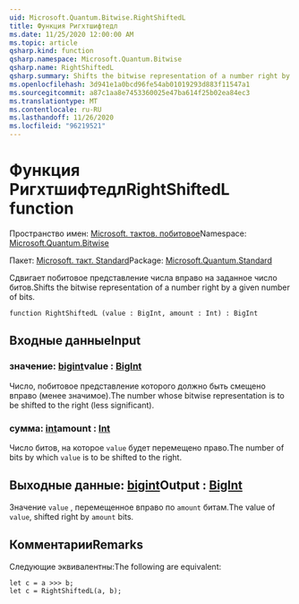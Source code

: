 ```yaml
---
uid: Microsoft.Quantum.Bitwise.RightShiftedL
title: Функция Ригхтшифтедл
ms.date: 11/25/2020 12:00:00 AM
ms.topic: article
qsharp.kind: function
qsharp.namespace: Microsoft.Quantum.Bitwise
qsharp.name: RightShiftedL
qsharp.summary: Shifts the bitwise representation of a number right by a given number of bits.
ms.openlocfilehash: 3d941e1a0bcd96fe54ab01019293d883f11547a1
ms.sourcegitcommit: a87c1aa8e7453360025e47ba614f25b02ea84ec3
ms.translationtype: MT
ms.contentlocale: ru-RU
ms.lasthandoff: 11/26/2020
ms.locfileid: "96219521"
---
```

# <a name="rightshiftedl-function"></a><span data-ttu-id="6e362-102">Функция Ригхтшифтедл</span><span class="sxs-lookup"><span data-stu-id="6e362-102">RightShiftedL function</span></span>

<span data-ttu-id="6e362-103">Пространство имен: [Microsoft. тактов. побитовое](xref:Microsoft.Quantum.Bitwise)</span><span class="sxs-lookup"><span data-stu-id="6e362-103">Namespace: [Microsoft.Quantum.Bitwise](xref:Microsoft.Quantum.Bitwise)</span></span>

<span data-ttu-id="6e362-104">Пакет: [Microsoft. такт. Standard](https://nuget.org/packages/Microsoft.Quantum.Standard)</span><span class="sxs-lookup"><span data-stu-id="6e362-104">Package: [Microsoft.Quantum.Standard](https://nuget.org/packages/Microsoft.Quantum.Standard)</span></span>


<span data-ttu-id="6e362-105">Сдвигает побитовое представление числа вправо на заданное число битов.</span><span class="sxs-lookup"><span data-stu-id="6e362-105">Shifts the bitwise representation of a number right by a given number of bits.</span></span>

```qsharp
function RightShiftedL (value : BigInt, amount : Int) : BigInt
```


## <a name="input"></a><span data-ttu-id="6e362-106">Входные данные</span><span class="sxs-lookup"><span data-stu-id="6e362-106">Input</span></span>

### <a name="value--bigint"></a><span data-ttu-id="6e362-107">значение: [bigint](xref:microsoft.quantum.lang-ref.bigint)</span><span class="sxs-lookup"><span data-stu-id="6e362-107">value : [BigInt](xref:microsoft.quantum.lang-ref.bigint)</span></span>

<span data-ttu-id="6e362-108">Число, побитовое представление которого должно быть смещено вправо (менее значимое).</span><span class="sxs-lookup"><span data-stu-id="6e362-108">The number whose bitwise representation is to be shifted to the right (less significant).</span></span>


### <a name="amount--int"></a><span data-ttu-id="6e362-109">сумма: [int](xref:microsoft.quantum.lang-ref.int)</span><span class="sxs-lookup"><span data-stu-id="6e362-109">amount : [Int](xref:microsoft.quantum.lang-ref.int)</span></span>

<span data-ttu-id="6e362-110">Число битов, на которое `value` будет перемещено право.</span><span class="sxs-lookup"><span data-stu-id="6e362-110">The number of bits by which `value` is to be shifted to the right.</span></span>



## <a name="output--bigint"></a><span data-ttu-id="6e362-111">Выходные данные: [bigint](xref:microsoft.quantum.lang-ref.bigint)</span><span class="sxs-lookup"><span data-stu-id="6e362-111">Output : [BigInt](xref:microsoft.quantum.lang-ref.bigint)</span></span>

<span data-ttu-id="6e362-112">Значение `value` , перемещенное вправо по `amount` битам.</span><span class="sxs-lookup"><span data-stu-id="6e362-112">The value of `value`, shifted right by `amount` bits.</span></span>

## <a name="remarks"></a><span data-ttu-id="6e362-113">Комментарии</span><span class="sxs-lookup"><span data-stu-id="6e362-113">Remarks</span></span>

<span data-ttu-id="6e362-114">Следующие эквивалентны:</span><span class="sxs-lookup"><span data-stu-id="6e362-114">The following are equivalent:</span></span>

```Q#
let c = a >>> b;
let c = RightShiftedL(a, b);
```